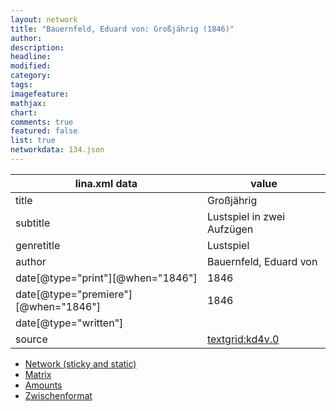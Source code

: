 ```yaml
---
layout: network
title: "Bauernfeld, Eduard von: Großjährig (1846)"
author:
description:
headline:
modified:
category:
tags:
imagefeature: 
mathjax: 
chart: 
comments: true
featured: false
list: true
networkdata: 134.json
---
```

lina.xml data  | value
------------- | -------------
title|Großjährig
subtitle|Lustspiel in zwei Aufzügen
genretitle|Lustspiel
author|Bauernfeld, Eduard von
date[@type="print"][@when="1846"]|1846
date[@type="premiere"][@when="1846"]|1846
date[@type="written"]|
source|[textgrid:kd4v.0](https://textgridlab.org/1.0/tgcrud-public/rest/textgrid:kd4v.0/data)



* [Network (sticky and static)](/network134)
* [Matrix](/matrix134)
* [Amounts](/amount134)
* [Zwischenformat](/lina134 )

